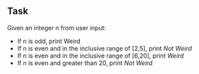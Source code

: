 ## Task  
Given an integer n from user input:
+ If n is odd, print Weird
+ If n is even and in the inclusive range of [2,5], print *Not Weird*
+ If n is even and in the inclusive range of [6,20], print *Weird*
+ If n is even and greater than 20, print *Not Weird*
